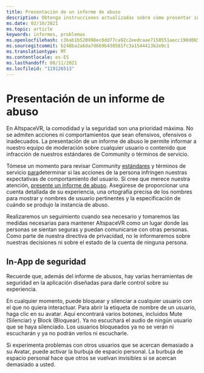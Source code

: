 ```yaml
---
title: Presentación de un informe de abuso
description: Obtenga instrucciones actualizadas sobre cómo presentar informes de abuso y características de seguridad en la aplicación para AltspaceVR.
ms.date: 02/10/2021
ms.topic: article
keywords: informes, problemas
ms.openlocfilehash: c3bab1b520998ec8dd77ca92c2eedcaae7158551aecc190d0654795d8b26db57
ms.sourcegitcommit: b248ba2a6da7d669b430581fc3a1544413b2e9c1
ms.translationtype: MT
ms.contentlocale: es-ES
ms.lasthandoff: 08/11/2021
ms.locfileid: "119126513"
---
```

# <a name="filing-an-abuse-report"></a>Presentación de un informe de abuso

En AltspaceVR, la comodidad y la seguridad son una prioridad máxima. No se admiten acciones ni comportamientos que sean ofensivos, ofensivos o inadecuados. La presentación de un informe de abuso le permite informar a nuestro equipo de moderación sobre cualquier usuario o contenido que infracción de nuestros estándares de Community o términos de servicio.

Tómese un momento para revisar Community [estándares](community-standards.md) y términos de servicio [para](https://altvr.com/terms-of-service/#:~:text=1%20Consideration.%20AltVR%20currently%20provides%20free%20access%20to,...%205%20Eligibility.%20...%206%20Additional%20Terms.%20)determinar si las acciones de la persona infringen nuestras expectativas de comportamiento del usuario. Si cree que merece nuestra atención, [presente un informe de abuso](https://help.altvr.com/hc/requests/new?ticket_form_id=360000032154). Asegúrese de proporcionar una cuenta detallada de su experiencia, una ortografía precisa de los nombres para mostrar y nombres de usuario pertinentes y la especificación de cuándo se produjo la instancia de abuso. 

Realizaremos un seguimiento cuando sea necesario y tomaremos las medidas necesarias para mantener AltspaceVR como un lugar donde las personas se sientan seguras y puedan comunicarse con otras personas. Como parte de nuestra directiva de privacidad, no le informaremos sobre nuestras decisiones ni sobre el estado de la cuenta de ninguna persona.

## <a name="in-app-safety-features"></a>In-App de seguridad

Recuerde que, además del informe de abusos, hay varias herramientas de seguridad en la aplicación diseñadas para darle control sobre su experiencia. 

En cualquier momento, puede bloquear y silenciar a cualquier usuario con el que no quiera interactuar. Para abrir la etiqueta de nombre de un usuario, haga clic en su avatar. Aquí encontrará varios botones, incluidos Mute (Silenciar) y Block (Bloquear). Ya no escuchará el audio de ningún usuario que se haya silenciado. Los usuarios bloqueados ya no se verán ni escucharán y ya no podrán verlos ni escucharle. 

Si experimenta problemas con otros usuarios que se acercan demasiado a su Avatar, puede activar la burbuja de espacio personal. La burbuja de espacio personal hace que otros se vuelvan invisibles si se acercan demasiado a usted. 